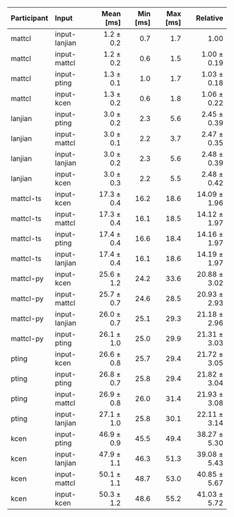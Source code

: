 | Participant | Input | Mean [ms] | Min [ms] | Max [ms] | Relative |
|:---|:---|---:|---:|---:|---:|
| mattcl | input-lanjian | 1.2 ± 0.2 | 0.7 | 1.7 | 1.00 |
| mattcl | input-mattcl | 1.2 ± 0.2 | 0.6 | 1.5 | 1.00 ± 0.19 |
| mattcl | input-pting | 1.3 ± 0.1 | 1.0 | 1.7 | 1.03 ± 0.18 |
| mattcl | input-kcen | 1.3 ± 0.2 | 0.6 | 1.8 | 1.06 ± 0.22 |
| lanjian | input-pting | 3.0 ± 0.2 | 2.3 | 5.6 | 2.45 ± 0.39 |
| lanjian | input-mattcl | 3.0 ± 0.1 | 2.2 | 3.7 | 2.47 ± 0.35 |
| lanjian | input-lanjian | 3.0 ± 0.2 | 2.3 | 5.6 | 2.48 ± 0.39 |
| lanjian | input-kcen | 3.0 ± 0.3 | 2.2 | 5.5 | 2.48 ± 0.42 |
| mattcl-ts | input-kcen | 17.3 ± 0.4 | 16.2 | 18.6 | 14.09 ± 1.96 |
| mattcl-ts | input-mattcl | 17.3 ± 0.4 | 16.1 | 18.5 | 14.12 ± 1.97 |
| mattcl-ts | input-pting | 17.4 ± 0.4 | 16.6 | 18.4 | 14.16 ± 1.97 |
| mattcl-ts | input-lanjian | 17.4 ± 0.4 | 16.1 | 18.6 | 14.19 ± 1.97 |
| mattcl-py | input-kcen | 25.6 ± 1.2 | 24.2 | 33.6 | 20.88 ± 3.02 |
| mattcl-py | input-mattcl | 25.7 ± 0.7 | 24.6 | 28.5 | 20.93 ± 2.93 |
| mattcl-py | input-lanjian | 26.0 ± 0.7 | 25.1 | 29.3 | 21.18 ± 2.96 |
| mattcl-py | input-pting | 26.1 ± 1.0 | 25.0 | 29.9 | 21.31 ± 3.03 |
| pting | input-kcen | 26.6 ± 0.8 | 25.7 | 29.4 | 21.72 ± 3.05 |
| pting | input-pting | 26.8 ± 0.7 | 25.8 | 29.4 | 21.82 ± 3.04 |
| pting | input-mattcl | 26.9 ± 0.8 | 26.0 | 31.4 | 21.93 ± 3.08 |
| pting | input-lanjian | 27.1 ± 1.0 | 25.8 | 30.1 | 22.11 ± 3.14 |
| kcen | input-pting | 46.9 ± 0.9 | 45.5 | 49.4 | 38.27 ± 5.30 |
| kcen | input-lanjian | 47.9 ± 1.1 | 46.3 | 51.3 | 39.08 ± 5.43 |
| kcen | input-mattcl | 50.1 ± 1.1 | 48.7 | 53.0 | 40.85 ± 5.67 |
| kcen | input-kcen | 50.3 ± 1.2 | 48.6 | 55.2 | 41.03 ± 5.72 |
